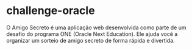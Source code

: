 # challenge-oracle
O Amigo Secreto é uma aplicação web desenvolvida como parte de um desafio do programa ONE (Oracle Next Education). Ele ajuda você a organizar um sorteio de amigo secreto de forma rápida e divertida.
